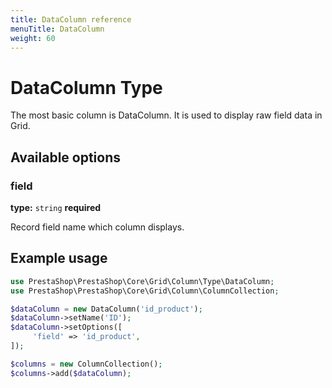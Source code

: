 ```yaml
---
title: DataColumn reference
menuTitle: DataColumn
weight: 60
---
```


# DataColumn Type

The most basic column is DataColumn. It is used to display raw field data in Grid.

## Available options

### field

**type:** `string` **required**

Record field name which column displays.

## Example usage

```php
use PrestaShop\PrestaShop\Core\Grid\Column\Type\DataColumn;
use PrestaShop\PrestaShop\Core\Grid\Column\ColumnCollection;

$dataColumn = new DataColumn('id_product');
$dataColumn->setName('ID');
$dataColumn->setOptions([
     'field' => 'id_product',
]);

$columns = new ColumnCollection();
$columns->add($dataColumn);
```